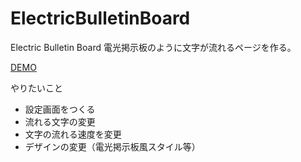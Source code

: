 # ElectricBulletinBoard
Electric Bulletin Board 電光掲示板のように文字が流れるページを作る。

[DEMO](https://sktn3.github.io/ElectricBulletinBoard/ElectricBulletinBoard.html)

やりたいこと

- 設定画面をつくる
 - 流れる文字の変更
 - 文字の流れる速度を変更
 - デザインの変更（電光掲示板風スタイル等）